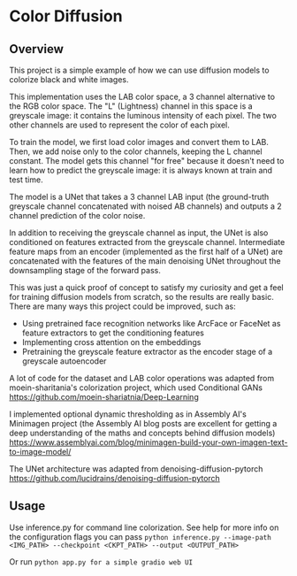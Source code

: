 # Color Diffusion

## Overview
This project is a simple example of how we can use diffusion models to colorize black and white images. 

This implementation uses the LAB color space, a 3 channel alternative to the RGB color space. 
The "L" (Lightness) channel in this space is a greyscale image: it contains the luminous intensity of each pixel. The two other channels are used to represent the color of each pixel. 

To train the model, we first load color images and convert them to LAB.
Then, we add noise only to the color channels, keeping the L channel constant. The model gets this channel "for free" because it doesn't need to learn how to predict the greyscale image: it is always known at train and test time. 

The model is a UNet that takes a 3 channel LAB input (the ground-truth greyscale channel concatenated with noised AB channels) and outputs a 2 channel prediction of the color noise. 

In addition to receiving the greyscale channel as input, the UNet is also conditioned on features extracted from the greyscale channel. Intermediate feature maps from an encoder (implemented as the first half of a UNet) are concatenated with the features of the main denoising UNet throughout the downsampling stage of the forward pass.

This was just a quick proof of concept to satisfy my curiosity and get a feel for training diffusion models from scratch, so the results are really basic. There are many ways this project could be improved, such as:
- Using pretrained face recognition networks like ArcFace or FaceNet as feature extractors to get the conditioning features
- Implementing cross attention on the embeddings
- Pretraining the greyscale feature extractor as the encoder stage of a greyscale autoencoder

A lot of code for the dataset and LAB color operations was adapted from moein-sharitania's colorization project, which used Conditional GANs
https://github.com/moein-shariatnia/Deep-Learning

I implemented optional dynamic thresholding as in Assembly AI's Minimagen project (the Assembly AI blog posts are excellent for getting a deep understanding of the maths and concepts behind diffusion models)
https://www.assemblyai.com/blog/minimagen-build-your-own-imagen-text-to-image-model/

The UNet architecture was adapted from denoising-diffusion-pytorch
https://github.com/lucidrains/denoising-diffusion-pytorch

## Usage
Use inference.py for command line colorization. See help for more info on the configuration flags you can pass
`
python inference.py --image-path <IMG_PATH> --checkpoint <CKPT_PATH> --output <OUTPUT_PATH>
`

Or run 
`
python app.py for a simple gradio web UI
`



